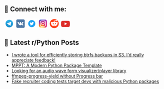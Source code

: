 ## 🔎 Connect with me:
[<img src="https://github.com/bullbesh/bullbesh/blob/main/images/Telegram.png" width="32" height="32" />](https://t.me/bullbesh)
[<img src="https://github.com/bullbesh/bullbesh/blob/main/images/VK.png" width="32" height="32" />](https://vk.com/bullbesh)
[<img src="https://github.com/bullbesh/bullbesh/blob/main/images/Twitter.png" width="32" height="32" />](https://twitter.com/bullbesh1)
[<img src="https://github.com/bullbesh/bullbesh/blob/main/images/Instagram.png" width="32" height="32" />](https://www.instagram.com/bullbesh)
[<img src="https://github.com/bullbesh/bullbesh/blob/main/images/Reddit.png" width="32" height="32" />](https://www.reddit.com/user/bullbesh)
[<img src="https://github.com/bullbesh/bullbesh/blob/main/images/YouTube.png" width="32" height="32" />](https://www.youtube.com/channel/UCtfjRs6uzgq5mfm8S06WTcg)

## 📕 Latest r/Python Posts
<!-- BLOG-POST-LIST:START -->
- [I wrote a tool for efficiently storing btrfs backups in S3. I&#39;d really appreciate feedback!](https://www.reddit.com/r/Python/comments/1fftfm9/i_wrote_a_tool_for_efficiently_storing_btrfs/)
- [MPPT: A Modern Python Package Template](https://www.reddit.com/r/Python/comments/1ffr5ku/mppt_a_modern_python_package_template/)
- [Looking for an audio wave form visualizer/player library](https://www.reddit.com/r/Python/comments/1ffqlcu/looking_for_an_audio_wave_form_visualizerplayer/)
- [ffmpeg-progress-yield without Progress bar](https://www.reddit.com/r/Python/comments/1ffpzba/ffmpegprogressyield_without_progress_bar/)
- [Fake recruiter coding tests target devs with malicious Python packages](https://www.reddit.com/r/Python/comments/1ffouu7/fake_recruiter_coding_tests_target_devs_with/)
<!-- BLOG-POST-LIST:END -->
